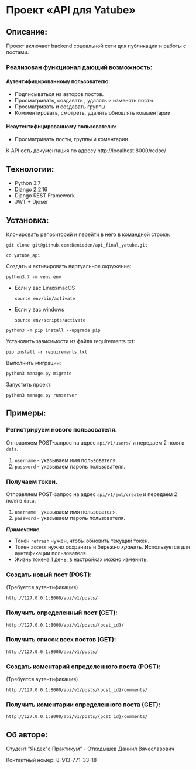 # Проект «API для Yatube»

## Описание:
Проект включает backend соцеальной сети для публикации и работы с постами.

### Реализован функционал дающий возможность:

#### Аутентифицированному пользователю:
* Подписываться на авторов постов.
* Просматривать, создавать , удалять и изменять посты.
* Просматривать и создавать группы.
* Комментировать, смотреть, удалять обновлять комментарии.

 #### Неаутентифицированному пользователю:
 * Просматривать посты, группы и коментарии.

К API есть документация по адресу http://localhost:8000/redoc/

## Технологии:

 * Python 3.7 
 * Django 2.2.16
 * Django REST Framework
 * JWT + Djoser

## Установка:

Клонировать репозиторий и перейти в него в командной строке:

```
git clone git@github.com:Denioden/api_final_yatube.git
```

```
cd yatube_api
```

Cоздать и активировать виртуальное окружение:

```
python3.7 -m venv env
```

* Если у вас Linux/macOS

    ```
    source env/bin/activate
    ```

* Если у вас windows

    ```
    source env/scripts/activate
    ```

```
python3 -m pip install --upgrade pip
```

Установить зависимости из файла requirements.txt:

```
pip install -r requirements.txt
```

Выполнить миграции:

```
python3 manage.py migrate
```

Запустить проект:

```
python3 manage.py runserver
```

## Примеры:   

### Регистрируем нового пользователя.

Отправляем POST-запрос на адрес ```api/v1/users/``` и передаем 2 поля в `data`. 
1. `username` - указываем имя пользователя.
2. `password` - указываем пароль пользователя.

### Получаем токен.

Отправляем POST-запрос на адрес ```api/v1/jwt/create``` и передаем 2 поля в `data`. 
1. `username` - указываем имя пользователя.
2. `password` - указываем пароль пользователя.

___Примечание.___ 
* Токен `refresh` нужен, чтобы обновить текущий токен. 
* Токен `access` нужно сохранить и бережно *хранить*. Используется для аунтефикации пользователя.
* Жизнь токена 1 день, в настройках можно изменить.

### Создать новый пост (POST):

(Требуется аутентификация)
```
http://127.0.0.1:8000/api/v1/posts/

```
### Получить определенный пост (GET):
```
http://127.0.0.1:8000/api/v1/posts/{post_id}/
```

### Получить список всех постов (GET):
```
http://127.0.0.1:8000/api/v1/posts/
```

### Создать коментарий определенного поста (POST):
(Требуется аутентификация)
```
http://127.0.0.1:8000/api/v1/posts/{post_id}/comments/
```

### Получить коментарии определенного поста (GET):
```
http://127.0.0.1:8000/api/v1/posts/{post_id}/comments/
```

## Об авторе:

Студент "Яндек"с Практикум" - Откидышев Даниил Вячеславович

Контактный номер: 8-913-771-33-18
